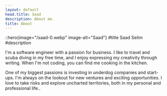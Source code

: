 ```yaml
---
layout: default
head.title: Saad
description: About me.
title: About
---
```


::hero{image="/saad-0.webp" image-alt="Saad"}
#title
Saad Selim
#description

I'm a software engineer with a passion for business. I like to travel and scuba diving in my free time, and I enjoy expressing my creativity through writing. When I'm not coding, you can find me cooking in the kitchen.

One of my biggest passions is investing in underdog companies and start-ups. I'm always on the lookout for new ventures and exciting opportunities. I love to take risks and explore uncharted territories, both in my personal and professional life..
